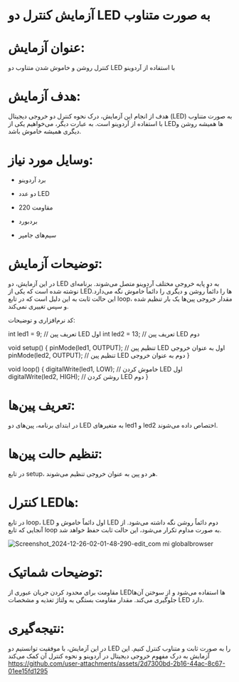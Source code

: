 # آزمایش کنترل دو LED به صورت متناوب

# عنوان آزمایش:

کنترل روشن و خاموش شدن متناوب دو LED با استفاده از آردوینو

# هدف آزمایش:

هدف از انجام این آزمایش، درک نحوه کنترل دو خروجی دیجیتال (LED) به صورت متناوب با استفاده از آردوینو است. به عبارت دیگر، می‌خواهیم یکی از LEDها همیشه روشن و دیگری همیشه خاموش باشد.

# وسایل مورد نیاز:

* برد آردوینو

* دو عدد LED

* مقاومت 220

* بردبورد

* سیم‌های جامپر

# توضیحات آزمایش:

در این آزمایش، دو LED به دو پایه خروجی مختلف آردوینو متصل می‌شوند. برنامه‌ای نوشته شده است که یکی از LEDها را دائماً روشن و دیگری را دائماً خاموش نگه می‌دارد. این حالت ثابت به این دلیل است که در تابع loop، مقدار خروجی پین‌ها یک بار تنظیم شده و سپس تغییری نمی‌کند.

کد نرم‌افزاری و توضیحات:

int led1 = 9; // تعریف پین LED اول int led2 = 13; // تعریف پین LED دوم

void setup() { pinMode(led1, OUTPUT); // تنظیم پین LED اول به عنوان خروجی pinMode(led2, OUTPUT); // تنظیم پین LED دوم به عنوان خروجی }

void loop() { digitalWrite(led1, LOW); // خاموش کردن LED اول digitalWrite(led2, HIGH); // روشن کردن LED دوم }

# تعریف پین‌ها:

در ابتدای برنامه، پین‌های دو LED به متغیرهای led1 و led2 اختصاص داده می‌شوند.

# تنظیم حالت پین‌ها:

در تابع setup، هر دو پین به عنوان خروجی تنظیم می‌شوند.

# کنترل LEDها:

در تابع loop، LED اول دائماً خاموش و LED دوم دائماً روشن نگه داشته می‌شود. از آنجایی که تابع loop به صورت مداوم تکرار می‌شود، این حالت ثابت حفظ خواهد شد.

![Screenshot_2024-12-26-02-01-48-290-edit_com mi globalbrowser](https://github.com/user-attachments/assets/b035f6ec-b4b0-494b-86b5-60062a49543f)

# توضیحات شماتیک:

مقاومت برای محدود کردن جریان عبوری از LEDها استفاده می‌شود و از سوختن آن‌ها جلوگیری می‌کند. مقدار مقاومت بستگی به ولتاژ تغذیه و مشخصات LED دارد.

# نتیجه‌گیری:

در این آزمایش، با موفقیت توانستیم دو LED را به صورت ثابت و متناوب کنترل کنیم. این آزمایش به درک مفهوم خروجی دیجیتال در آردوینو و نحوه کنترل آن کمک می‌کند
https://github.com/user-attachments/assets/2d7300bd-2b16-44ac-8c67-01ee15fd1295
